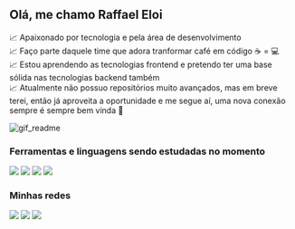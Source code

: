 ## Olá, me chamo Raffael Eloi

📈 Apaixonado por tecnologia e pela área de desenvolvimento <br>
📈 Faço parte daquele time que adora tranformar café  em código ☕ = 💻<br>
📈 Estou aprendendo as tecnologias frontend e pretendo ter uma base sólida nas tecnologias backend também <br>
📈 Atualmente não possuo repositórios muito avançados, mas em breve terei, então já aproveita a oportunidade e me segue aí, uma nova conexão sempre é sempre bem vinda 🤝 

![gif_readme](https://user-images.githubusercontent.com/51720161/139523034-f7da3b43-4ee3-411d-9b1e-d6d2c7786f1e.gif)

### Ferramentas e linguagens sendo estudadas no momento
<div>
  <img src="https://img.icons8.com/color/48/000000/html-5--v1.png"/>
  <img src="https://img.icons8.com/color/48/000000/css3.png"/>
  <img src="https://img.icons8.com/color/48/000000/javascript--v1.png"/>
  <img src="https://img.icons8.com/color/48/000000/react-native.png"/>
</div>

### Minhas redes
<div>
  <a href="mailto:raffaeleloi121@gmail.com" target="_blank" style="text-decoration:none;">
    <img src="https://img.icons8.com/fluency/48/000000/gmail.png"/>
  </a>
  <a href="https://www.linkedin.com/in/raffael-eloi/" target="_blank" style="text-decoration:none;">
    <img src="https://img.icons8.com/fluency/48/000000/linkedin.png"/>
  </a>
  <a href="https://www.instagram.com/raffa_eloi/" target="_blank" style="text-decoration:none;">
    <img src="https://img.icons8.com/fluency/48/000000/instagram-new.png"/>
  </a>
</div>
